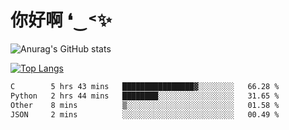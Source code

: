 # 你好啊 ❛‿˂✨

![Anurag's GitHub stats](https://github-readme-stats.vercel.app/api?username=ZombieFly&count_private=true&show_icons=true)

[![Top Langs](https://github-readme-stats.vercel.app/api/top-langs/?username=ZombieFly&layout=compact&count_private=true&hide=Ruby,makefile)](https://github.com/anuraghazra/github-readme-stats)

<!--START_SECTION:waka-->

```txt
C        5 hrs 43 mins   ████████████████▓░░░░░░░░   66.28 %
Python   2 hrs 44 mins   ████████░░░░░░░░░░░░░░░░░   31.65 %
Other    8 mins          ▒░░░░░░░░░░░░░░░░░░░░░░░░   01.58 %
JSON     2 mins          ░░░░░░░░░░░░░░░░░░░░░░░░░   00.49 %
```

<!--END_SECTION:waka-->
